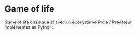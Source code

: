 # Game of life
Game of life classique et avec un écosystème Proie / Prédateur implémentés en Python.